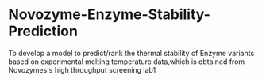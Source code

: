# Novozyme-Enzyme-Stability-Prediction
To develop a model to predict/rank the thermal stability of Enzyme variants based on experimental melting temperature data,which is obtained from Novozymes's high throughput screening lab1